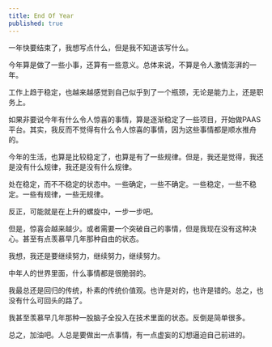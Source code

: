 ```yaml
---
title: End Of Year
published: true
---
```


一年快要结束了，我想写点什么，但是我不知道该写什么。

今年算是做了一些小事，还算有一些意义。总体来说，不算是令人激情澎湃的一年。

工作上趋于稳定，也越来越感觉到自己似乎到了一个瓶颈，无论是能力上，还是职务上。

如果非要说今年有什么令人惊喜的事情，算是逐渐稳定了一些项目，开始做PAAS平台。其实，我反而不觉得有什么令人惊喜的事情，因为这些事情都是顺水推舟的。

今年的生活，也算是比较稳定了，也算是有了一些规律。但是，我还是觉得，我还是没有什么规律，我还是没有什么规律。

处在稳定，而不不稳定的状态中。一些确定，一些不确定。一些稳定，一些不稳定。一些有规律，一些无规律。

反正，可能就是在上升的螺旋中，一步一步吧。

但是，惊喜会越来越少。或者需要一个突破自己的事情，但是我现在没有这种决心。甚至有点羡慕早几年那种自由的状态。

我想，我还是要继续努力，继续努力，继续努力。

中年人的世界里面，什么事情都是很脆弱的。

我最总还是回归的传统，朴素的传统价值观。也许是对的，也许是错的。总之，也没有什么可回头的路了。

我甚至羡慕早几年那种一股脑子全投入在技术里面的状态。反倒是简单很多。

总之，加油吧。人总是要做出一点事情，有一点虚妄的幻想逼迫自己前进的。
